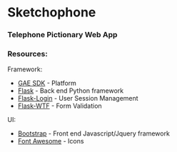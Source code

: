 # Sketchophone #
### Telephone Pictionary Web App ###

### Resources: ###

Framework:
* [GAE SDK](https://developers.google.com/appengine/downloads#Google_App_Engine_SDK_for_Python) - Platform
* [Flask](http://flask.pocoo.org/) - Back end Python framework
* [Flask-Login](http://packages.python.org/Flask-Login/) - User Session Management
* [Flask-WTF](http://packages.python.org/Flask-WTF/) - Form Validation

UI:
* [Bootstrap](http://twitter.github.com/bootstrap/) - Front end Javascript/Jquery framework
* [Font Awesome](http://fortawesome.github.com/Font-Awesome/) - Icons
